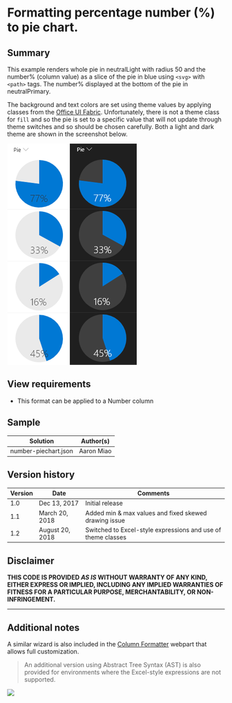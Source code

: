 # Formatting percentage number (%) to pie chart.

## Summary
This example renders whole pie in neutralLight with radius 50 and the number% (column value) as a slice of the pie in blue using `<svg>` with `<path>` tags. The number% displayed at the bottom of the pie in neutralPrimary.

The background and text colors are set using theme values by applying classes from the [Office UI Fabric](https://developer.microsoft.com/en-us/fabric#/styles/colors). Unfortunately, there is not a theme class for `fill` and so the pie is set to a specific value that will not update through theme switches and so should be chosen carefully. Both a light and dark theme are shown in the screenshot below.

![screenshot of the sample](./assets/number-piechart.PNG)

## View requirements
- This format can be applied to a Number column

## Sample

Solution|Author(s)
--------|---------
number-piechart.json | Aaron Miao

## Version history

Version|Date|Comments
-------|----|--------
1.0|Dec 13, 2017|Initial release
1.1|March 20, 2018|Added min & max values and fixed skewed drawing issue
1.2|August 20, 2018|Switched to Excel-style expressions and use of theme classes

## Disclaimer
**THIS CODE IS PROVIDED *AS IS* WITHOUT WARRANTY OF ANY KIND, EITHER EXPRESS OR IMPLIED, INCLUDING ANY IMPLIED WARRANTIES OF FITNESS FOR A PARTICULAR PURPOSE, MERCHANTABILITY, OR NON-INFRINGEMENT.**

---

## Additional notes

A similar wizard is also included in the [Column Formatter](https://github.com/SharePoint/sp-dev-solutions/blob/master/solutions/ColumnFormatter/README.md) webpart that allows full customization.

> An additional version using Abstract Tree Syntax (AST) is also provided for environments where the Excel-style expressions are not supported.

<img src="https://telemetry.sharepointpnp.com/sp-dev-list-formatting/column-samples/number-piechart" />